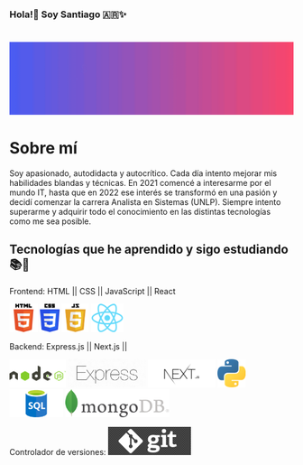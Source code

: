
###                         Hola!👋 Soy Santiago :argentina:✨ <h1></h1>
<img src="GithubHeader1.gif">
<!-- **HollSann/HollSann** is a ✨ _special_ ✨ repository because its `README.md` (this file) appears on your GitHub profile. -->

<h1>Sobre mí</h1>

Soy apasionado, autodidacta y autocrítico. Cada día intento mejorar mis habilidades blandas y técnicas. En 2021 comencé a interesarme por el mundo IT, hasta
que en 2022 ese interés se transformó en una pasión y
decidí comenzar la carrera Analista en Sistemas (UNLP). Siempre intento superarme y adquirir todo el conocimiento en las distintas tecnologías como me sea posible.


## Tecnologías que he aprendido y sigo estudiando 📚🌱

Frontend:
HTML || CSS || JavaScript || React
<div diplay="Flex">
    <img src="html.png" height="50px" alt="Html">
    <img src="css.png" height="50" alt="Css">
    <img src="JavaScript1.png" height="50px" alt="Javascript">
    <img src="react.png" height="50px" alt="React">
</div>

Backend:
Express.js || Next.js || 
    <div display="flex">
     <img src="nodejs.png" height="50px" alt="Nodejs">
    <img src="express.png" height="50px" alt="Express">
    <img src="next.png" height="50px" alt="Nextjs">
    <img src="python.png" height="50px" alt="Python">
    <img src="sql-logo.png" height="50px" alt="SQL">
    <img src="mongoDB.png" height="50px" alt="MongoDB">
 </div>

Controlador de versiones:
<img src="git.png" height="50px" alt="Git">


<!-- ![HTML5](https://img.shields.io/badge/-HTML5-000000?style=flat&logo=html5)
![Python](https://img.shields.io/badge/-Python-000000?style=flat&logo=python)
![SQL](https://img.shields.io/badge/-SQL-000000?style=flat&logo=postgresql)
![Git](https://img.shields.io/badge/-Git-222222?style=flat&logo=git&logoColor=F05032)
![GitHub](https://img.shields.io/badge/-GitHub-222222?style=flat&logo=github&logoColor=181717)
 ![Node.js](https://img.shields.io/badge/-Node.js-222222?style=flat&logo=node.js&logoColor=339933)
![React](https://img.shields.io/badge/-React-222222?style=flat&logo=React&logoColor=61DAFB) -->

<!--  Here are some ideas to get you started:

- 🔭 I’m currently working on ...
- 🌱 I’m currently learning ...
- 👯 I’m looking to collaborate on ...
- 🤔 I’m looking for help with ...
- 💬 Ask me about ...
- 📫 How to reach me: ...
- 😄 Pronouns: ...
- ⚡ Fun fact: ... -->
<!-- ![TypeScript](https://img.shields.io/badge/-TypeScript-000000?style=flat&logo=typescript)
![jQuery](https://img.shields.io/badge/-jQuery-222222?style=flat&logo=jQuery&logoColor=0769AD)
![Linux](https://img.shields.io/badge/-Linux-222222?style=flat&logo=linux&logoColor=FCC624) -->

